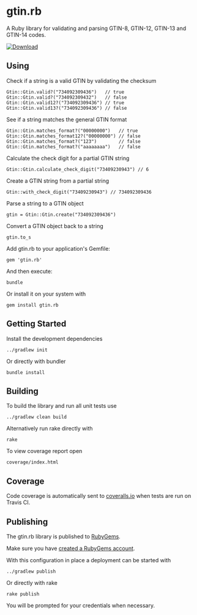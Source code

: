 # gtin.rb

A Ruby library for validating and parsing GTIN-8, GTIN-12, GTIN-13 and GTIN-14 codes.

[![Download](http://badge.fury.io/rb/gtin.rb)](https://rubygems.org/gems/gtin.rb)

## Using

Check if a string is a valid GTIN by validating the checksum

    Gtin::Gtin.valid?("734092309436")   // true
    Gtin::Gtin.valid?("734092309432")   // false
    Gtin::Gtin.valid12?("734092309436") // true
    Gtin::Gtin.valid13?("734092309436") // false

See if a string matches the general GTIN format

    Gtin::Gtin.matches_format?("00000000")   // true
    Gtin::Gtin.matches_format12?("00000000") // false
    Gtin::Gtin.matches_format?("123")        // false
    Gtin::Gtin.matches_format?("aaaaaaaa")   // false

Calculate the check digit for a partial GTIN string

    Gtin::Gtin.calculate_check_digit("73409230943") // 6

Create a GTIN string from a partial string

    Gtin::with_check_digit("73409230943") // 734092309436

Parse a string to a GTIN object

    gtin = Gtin::Gtin.create("734092309436")

Convert a GTIN object back to a string

    gtin.to_s

Add gtin.rb to your application's Gemfile:

    gem 'gtin.rb'

And then execute:

    bundle

Or install it on your system  with

    gem install gtin.rb

## Getting Started

Install the development dependencies

    ../gradlew init

Or directly with bundler

    bundle install

## Building

To build the library and run all unit tests use

    ../gradlew clean build

Alternatively run rake directly with

    rake

To view coverage report open

    coverage/index.html

## Coverage

Code coverage is automatically sent to [coveralls.io](https://coveralls.io) when tests are run on Travis CI.

## Publishing

The gtin.rb library is published to [RubyGems](https://rubygems.org).

Make sure you have [created a RubyGems account](https://docs.npmjs.com/misc/developers).

With this configuration in place a deployment can be started with

    ../gradlew publish

Or directly with rake

    rake publish

You will be prompted for your credentials when necessary.
